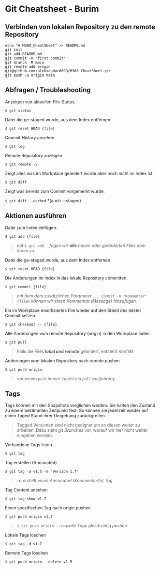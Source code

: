 # Git Cheatsheet - Burim


## Verbinden von lokalen Repository zu den remote Repository

```
echo "# M300_CheatSheet" >> README.md
git init
git add README.md
git commit -m "first commit"
git branch -M main
git remote add origin git@github.com:aleksandar6699/M300_CheatSheet.git
git push -u origin main
```


## Abfragen / Troubleshooting

Anzeigen von aktuellen File-Status.

`$ git status`

Datei die ge-staged wurde, aus dem Index entfernen.

`$ git reset HEAD {file}`

Commit History ansehen.

`$ git log`

Remote Repository anzeigen

`$ git remote -v`

Zeigt alles was im Workplace geändert wurde aber noch nicht im Index ist.

`$ git diff`

Zeigt was bereits zum Commit vorgemerkt wurde.

`$ git diff --cached` *(auch --staged)

## Aktionen ausführen

Datei zum Index einfügen.

`$ git add {file}`
>  mit `$ git add .`  *fügen wir __alle__ neuen oder geänderten Files dem Index zu.*

Datei die ge-staged wurde, aus dem Index entfernen.

`$ git reset HEAD {file}`

Die Änderungen im Index in das lokale Repository committen.

`$ git commit {file}`
> *mit dem dem zusätzlichen Parameter* `... commit -m "Kommentar" {file}` *können wir einen Kommentar (Message) hinzufügen.*

Ein im Workplace modifiziertes File wieder auf den Stand des letzter Commit setzen.

`$ git checkout -- {file}`

Alle Änderungen vom remote Repository (origin) in den Workplace laden.

`$ git pull`
> Falls die Files **lokal und remote** geändert, entsteht Konflikt

Änderungen vom lokalen Repository nach remote pushen.

`$ git push origin`
> *vor einem `push` immer zuerst ein `pull` ausführeny*


## Tags

Tags können mit den Snapshots verglichen werden. Sie halten den Zustand zu einem bestimmten Zeitpunkt fest. So können sie jederzeit wieder auf einen Taged Stand ihrer Umgebung zurückgreifen.

> Tagged Versionen sind nicht geeignet um an diesen weiter zu arbeiten. Dazu sieht git *Branches* vor, worauf wir hier nicht weiter eingehen werden.

Vorhandene Tags listen

`$ git tag`

Tag erstellen (Annonated)

`$ git tag -a v1.5 -m "Version 1.7"`
> *-a erstellt einen Annonated (Kommentierte) Tag*

Tag Content ansehen

`$ git tag show v1.7`

Einen spezifischen Tag nach origin pushen

`$ git push origin v1.7`
> `$ git push origin --tags`*alle Tags gleichzeitig pushen*

Lokale Tags löschen

`$ git tag -d v1.7`

Remote Tags löschen

`$ git push origin --delete v1.5`